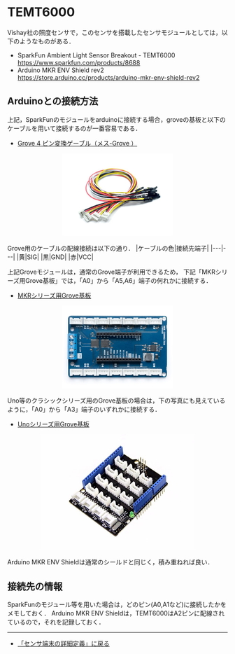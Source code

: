 # TEMT6000

Vishay社の照度センサで，このセンサを搭載したセンサモジュールとしては，以下のようなものがある．

- SparkFun Ambient Light Sensor Breakout - TEMT6000 https://www.sparkfun.com/products/8688
- Arduino MKR ENV Shield rev2 https://store.arduino.cc/products/arduino-mkr-env-shield-rev2


## Arduinoとの接続方法


上記，SparkFunのモジュールをarduinoに接続する場合，groveの基板と以下のケーブルを用いて接続するのが一番容易である．

- [Grove 4 ピン変換ゲーブル（メス-Grove ）](https://jp.seeedstudio.com/Grove-4-pin-Female-Jumper-to-Grove-4-pin-Conversion-Cable-5-PCs-per-PAck.html?queryID=e8c3de5285fc84978b0660186520d221&objectID=2221&indexName=bazaar_jp_products)


<div style="text-align: center;">
<img src="../../images/Groveメスピンケーブル.jpg" width="50%">
</div>



Grove用のケーブルの配線接続は以下の通り．
|ケーブルの色|接続先端子|
|---|---|
|黄|SIG|
|黒|GND|
|赤|VCC|


上記Groveモジュールは，通常のGrove端子が利用できるため，
下記「MKRシリーズ用Grove基板」では，「A0」から「A5,A6」端子の何れかに接続する．

- [MKRシリーズ用Grove基板](https://store-usa.arduino.cc/products/arduino-mkr-connector-carrier-grove-compatible?selectedStore=us)

<div style="text-align: center;">
<img src="../../images/MKR_carrier.png" width="50%">
</div>

Uno等のクラシックシリーズ用のGrove基板の場合は，下の写真にも見えているように，「A0」から「A3」端子のいずれかに接続する．
- [Unoシリーズ用Grove基板](https://jp.seeedstudio.com/Base-Shield-V2.html)

<div style="text-align: center;">
<img src="../../images/Groveシールド.jpg" width="70%">
</div>


Arduino MKR ENV Shieldは通常のシールドと同じく，積み重ねれば良い．


## 接続先の情報

SparkFunのモジュール等を用いた場合は，どのピン(A0,A1など)に接続したかをメモしておく．
Arduino MKR ENV Shieldは，TEMT6000はA2ピンに配線されているので，それを記録しておく．

***

- [「センサ端末の詳細定義」に戻る](../SensorSelection.md)

